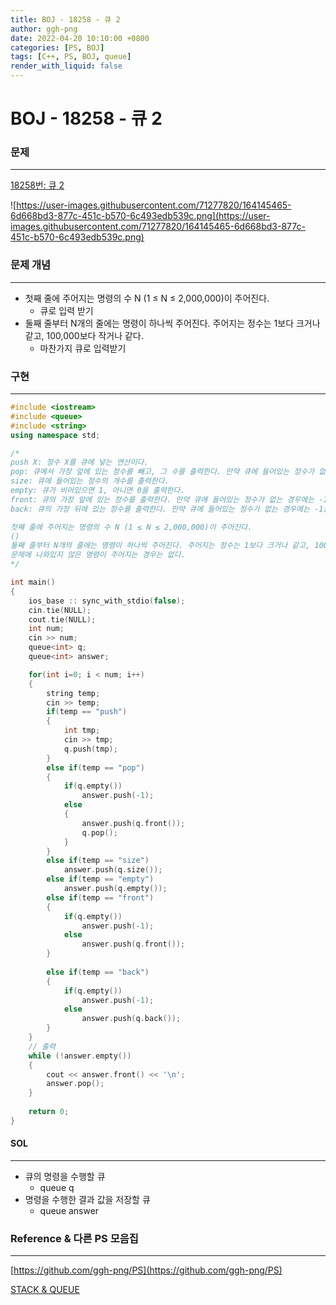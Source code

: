 ```yaml
---
title: BOJ - 18258 - 큐 2  
author: ggh-png
date: 2022-04-20 10:10:00 +0800
categories: [PS, BOJ]
tags: [C++, PS, BOJ, queue]
render_with_liquid: false
---
```


# BOJ - 18258 - 큐 2

### 문제

---

[18258번: 큐 2](https://www.acmicpc.net/problem/18258)

![https://user-images.githubusercontent.com/71277820/164145465-6d668bd3-877c-451c-b570-6c493edb539c.png](https://user-images.githubusercontent.com/71277820/164145465-6d668bd3-877c-451c-b570-6c493edb539c.png)

### 문제 개념

---

- 첫째 줄에 주어지는 명령의 수 N (1 ≤ N ≤ 2,000,000)이 주어진다.
    - 큐로 입력 받기
- 둘째 줄부터 N개의 줄에는 명령이 하나씩 주어진다. 주어지는 정수는 1보다 크거나 같고, 100,000보다 작거나 같다.
    - 마찬가지 큐로 입력받기

### 구현

---

```cpp
#include <iostream>
#include <queue>
#include <string>
using namespace std;

/* 
push X: 정수 X를 큐에 넣는 연산이다.
pop: 큐에서 가장 앞에 있는 정수를 빼고, 그 수를 출력한다. 만약 큐에 들어있는 정수가 없는 경우에는 -1을 출력한다.
size: 큐에 들어있는 정수의 개수를 출력한다.
empty: 큐가 비어있으면 1, 아니면 0을 출력한다.
front: 큐의 가장 앞에 있는 정수를 출력한다. 만약 큐에 들어있는 정수가 없는 경우에는 -1을 출력한다.
back: 큐의 가장 뒤에 있는 정수를 출력한다. 만약 큐에 들어있는 정수가 없는 경우에는 -1을 출력한다.

첫째 줄에 주어지는 명령의 수 N (1 ≤ N ≤ 2,000,000)이 주어진다. 
()
둘째 줄부터 N개의 줄에는 명령이 하나씩 주어진다. 주어지는 정수는 1보다 크거나 같고, 100,000보다 작거나 같다.
문제에 나와있지 않은 명령이 주어지는 경우는 없다.
*/

int main()
{
    ios_base :: sync_with_stdio(false); 
    cin.tie(NULL); 
    cout.tie(NULL);
    int num; 
    cin >> num;
    queue<int> q;
    queue<int> answer;

    for(int i=0; i < num; i++)
    {
        string temp;
        cin >> temp;
        if(temp == "push")
        {
            int tmp;
            cin >> tmp;
            q.push(tmp);
        }
        else if(temp == "pop")
        {
            if(q.empty())
                answer.push(-1);
            else
            {
                answer.push(q.front());
                q.pop();
            }    
        }
        else if(temp == "size")
            answer.push(q.size());
        else if(temp == "empty")
            answer.push(q.empty());
        else if(temp == "front")
        {
            if(q.empty())
                answer.push(-1);
            else
                answer.push(q.front());
        }
            
        else if(temp == "back")
        {
            if(q.empty())
                answer.push(-1);
            else
                answer.push(q.back());
        }
    }
    // 출력 
    while (!answer.empty())
    {
        cout << answer.front() << '\n';
        answer.pop();
    }
    
    return 0;
}
```

#### SOL

---

- 큐의 명령을 수행할 큐
    - queue<int> q
- 명령을 수행한 결과 값을 저장할 큐
    - queue<int> answer

### Reference & 다른 PS 모음집

---

[https://github.com/ggh-png/PS](https://github.com/ggh-png/PS)

[STACK & QUEUE](https://ggh-png.github.io/posts/queue&stack/)